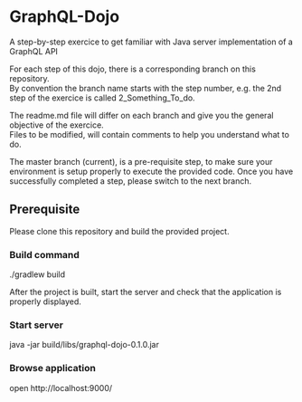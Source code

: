 # GraphQL-Dojo
A step-by-step exercice to get familiar with Java server implementation of a GraphQL API

For each step of this dojo, there is a corresponding branch on this repository.  
By convention the branch name starts with the step number, e.g. the 2nd step of the exercice is called 2_Something_To_do.  

The readme.md file will differ on each branch and give you the general objective of the exercice.  
Files to be modified, will contain comments to help you understand what to do.

The master branch (current), is a pre-requisite step, to make sure your environment is setup properly to execute the provided code. Once you have successfully completed a step, please switch to the next branch.

## Prerequisite
Please clone this repository and build the provided project.

### Build command
./gradlew build

After the project is built, start the server and check that the application is properly displayed.

### Start server
java -jar build/libs/graphql-dojo-0.1.0.jar

### Browse application
open http://localhost:9000/
